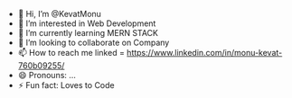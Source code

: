 - 👋 Hi, I’m @KevatMonu
- 👀 I’m interested in Web Development 
- 🌱 I’m currently learning  MERN STACK 
- 💞️ I’m looking to collaborate on Company 
- 📫 How to reach me linked = https://www.linkedin.com/in/monu-kevat-760b09255/
- 😄 Pronouns: ...
- ⚡ Fun fact: Loves to Code

<!---
KevatMonu/KevatMonu is a ✨ special ✨ repository because its `README.md` (this file) appears on your GitHub profile.
You can click the Preview link to take a look at your changes.
--->
